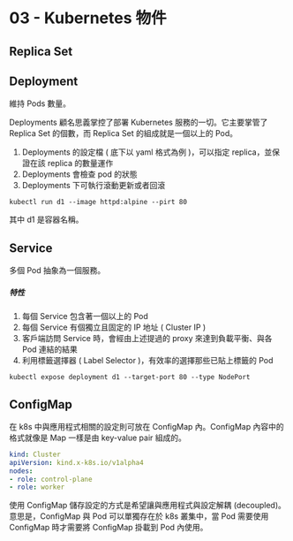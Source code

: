 # 03 - Kubernetes 物件

## Replica Set

## Deployment
維持 Pods 數量。

Deployments 顧名思義掌控了部署 Kubernetes 服務的一切。它主要掌管了 Replica Set 的個數，而 Replica Set 的組成就是一個以上的 Pod。

1. Deployments 的設定檔 ( 底下以 yaml 格式為例 )，可以指定 replica，並保證在該 replica 的數量運作
2. Deployments 會檢查 pod 的狀態
3. Deployments 下可執行滾動更新或者回滾

```
kubectl run d1 --image httpd:alpine --pirt 80
```
其中 d1 是容器名稱。

## Service
多個 Pod 抽象為一個服務。

##### 特性
1. 每個 Service 包含著一個以上的 Pod
2. 每個 Service 有個獨立且固定的 IP 地址 ( Cluster IP )
3. 客戶端訪問 Service 時，會經由上述提過的 proxy 來達到負載平衡、與各 Pod 連結的結果
4. 利用標籤選擇器 ( Label Selector )，有效率的選擇那些已貼上標籤的 Pod

```
kubectl expose deployment d1 --target-port 80 --type NodePort
```

## ConfigMap
在 k8s 中與應用程式相關的設定則可放在 ConfigMap 內。ConfigMap 內容中的格式就像是 Map 一樣是由 key-value pair 組成的。

```yml
kind: Cluster
apiVersion: kind.x-k8s.io/v1alpha4
nodes:
- role: control-plane
- role: worker
```

使用 ConfigMap 儲存設定的方式是希望讓與應用程式與設定解耦 (decoupled)。意思是，ConfigMap 與 Pod 可以單獨存在於 k8s 叢集中，當 Pod 需要使用 ConfigMap 時才需要將 ConfigMap 掛載到 Pod 內使用。